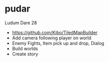 pudar
=====

Ludum Dare 28

* https://github.com/Kibo/TiledMapBuilder
* Add camera following player on world
* Enemy Fights, Item pick up and drop, Dialog
* Build worlds
* Create story
